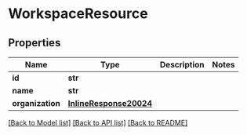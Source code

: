 # WorkspaceResource

## Properties
Name | Type | Description | Notes
------------ | ------------- | ------------- | -------------
**id** | **str** |  | 
**name** | **str** |  | 
**organization** | [**InlineResponse20024**](InlineResponse20024.md) |  | 

[[Back to Model list]](../README.md#documentation-for-models) [[Back to API list]](../README.md#documentation-for-api-endpoints) [[Back to README]](../README.md)

